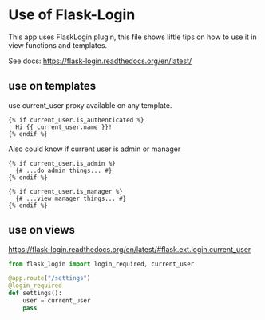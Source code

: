 # Use of Flask-Login

This app uses FlaskLogin plugin, this file shows little tips on how to use it in view functions and templates.

See docs: https://flask-login.readthedocs.org/en/latest/


## use on templates

use current_user proxy available on any template.

```jinja2
{% if current_user.is_authenticated %}
  Hi {{ current_user.name }}!
{% endif %}
```

Also could know if current user is admin or manager

```jinja2
{% if current_user.is_admin %}
  {# ...do admin things... #}
{% endif %}
```

```jinja2
{% if current_user.is_manager %}
  {# ...view manager things... #}
{% endif %}
```


## use on views

https://flask-login.readthedocs.org/en/latest/#flask.ext.login.current_user

```python
from flask_login import login_required, current_user

@app.route("/settings")
@login_required
def settings():
    user = current_user
    pass
```
